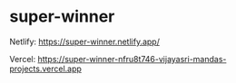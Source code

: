 # super-winner
Netlify:  https://super-winner.netlify.app/

Vercel:
https://super-winner-nfru8t746-vijayasri-mandas-projects.vercel.app

